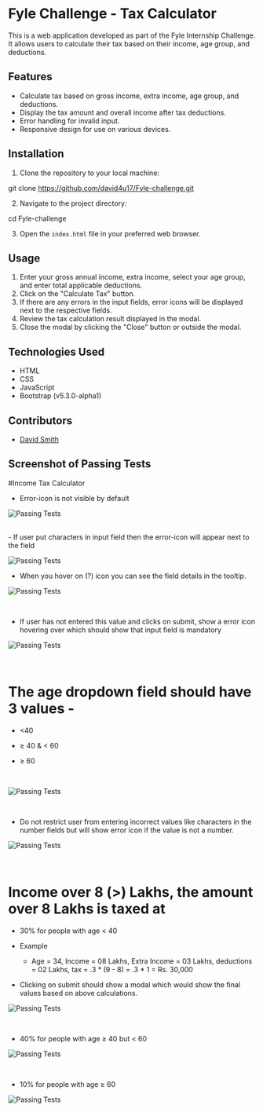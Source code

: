 # Fyle Challenge - Tax Calculator

This is a web application developed as part of the Fyle Internship Challenge. It allows users to calculate their tax based on their income, age group, and deductions.

## Features

- Calculate tax based on gross income, extra income, age group, and deductions.
- Display the tax amount and overall income after tax deductions.
- Error handling for invalid input.
- Responsive design for use on various devices.

## Installation

1. Clone the repository to your local machine:

git clone https://github.com/david4u17/Fyle-challenge.git


2. Navigate to the project directory:

cd Fyle-challenge


3. Open the `index.html` file in your preferred web browser.

## Usage

1. Enter your gross annual income, extra income, select your age group, and enter total applicable deductions.
2. Click on the "Calculate Tax" button.
3. If there are any errors in the input fields, error icons will be displayed next to the respective fields.
4. Review the tax calculation result displayed in the modal.
5. Close the modal by clicking the "Close" button or outside the modal.

## Technologies Used

- HTML
- CSS
- JavaScript
- Bootstrap (v5.3.0-alpha1)

## Contributors

- [David Smith](https://github.com/david4u17)

## Screenshot of Passing Tests

#Income Tax Calculator

 - Error-icon is not visible by default
   
![Passing Tests](screenshots/Screenshot9.png)

<br>
 - If user put characters in input field then the error-icon will appear next to the field
 

![Passing Tests](screenshots/Screenshot10.png)

- When you hover on (?) icon you can see the field details in the tooltip.

![Passing Tests](screenshots/Screenshot2.png)

<br>

  - If user has not entered this value and clicks on submit, show a error icon hovering over which should show that input field is mandatory

![Passing Tests](screenshots/Screenshot3.png)

<br>

# The age dropdown field should have 3 values -
   - <40
   - ≥ 40 & < 60
   - ≥ 60

      <br>

![Passing Tests](screenshots/Screenshot4.png)


 <br>

- Do not restrict user from entering incorrect values like characters in the number fields but will show error icon if the value is not a number.

![Passing Tests](screenshots/Screenshot5.png)

 <br>

# Income over 8 (>) Lakhs, the amount over 8 Lakhs is taxed at

  - 30% for people with age < 40
  - Example
    - Age = 34, Income = 08 Lakhs, Extra Income = 03 Lakhs, deductions = 02 Lakhs, tax = .3 * (9 - 8) = .3 * 1 = Rs. 30,000
   
  - Clicking on submit should show a modal which would show the final values based on above calculations.

![Passing Tests](screenshots/Screenshot6.png)


   <br>

  - 40% for people with age ≥ 40 but < 60


![Passing Tests](screenshots/Screenshot7.png)


   <br>

  - 10% for people with age ≥ 60


![Passing Tests](screenshots/Screenshot8.png)



